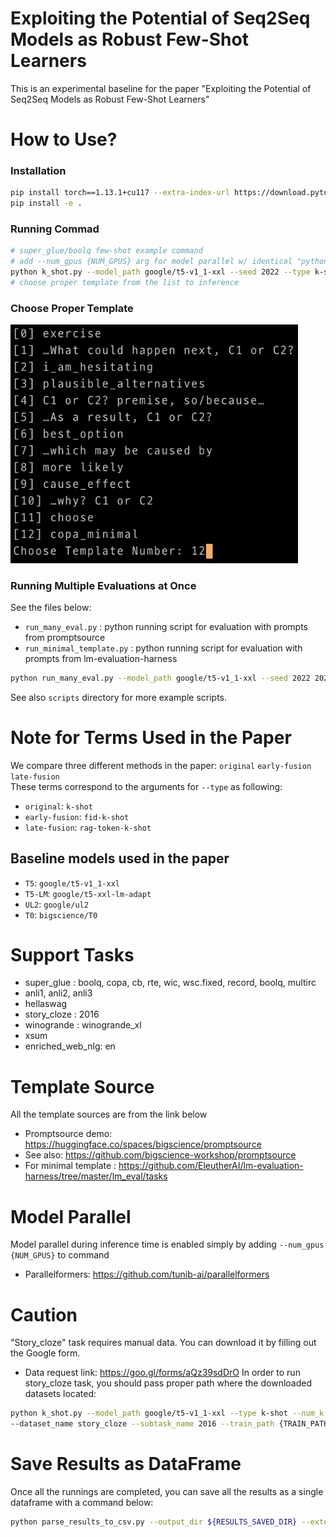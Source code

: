 # Exploiting the Potential of Seq2Seq Models as Robust Few-Shot Learners
This is an experimental baseline for the paper "Exploiting the Potential of Seq2Seq Models as Robust Few-Shot Learners"

# How to Use?
### Installation
```bash
pip install torch==1.13.1+cu117 --extra-index-url https://download.pytorch.org/whl/cu117
pip install -e .
```

### Running Commad
```bash
# super_glue/boolq few-shot example command
# add --num_gpus {NUM_GPUS} arg for model parallel w/ identical "python" command
python k_shot.py --model_path google/t5-v1_1-xxl --seed 2022 --type k-shot --num_k 5 --dataset_name super_glue --subtask_name copa --use_sentinel
# choose proper template from the list to inference
```
### Choose Proper Template
<img width="460" alt="image" src="./image/template.png">

### Running Multiple Evaluations at Once
See the files below:
- `run_many_eval.py` : python running script for evaluation with prompts from promptsource
- `run_minimal_template.py` : python running script for evaluation with prompts from lm-evaluation-harness  
```bash
python run_many_eval.py --model_path google/t5-v1_1-xxl --seed 2022 2023 --type fid-k-shot --num_k 5 --dataset_name super_glue --subtask_name rte --train_path None --valid_path None --use_sentinel --run_all_tmeplates
```
See also `scripts` directory for more example scripts.

# Note for Terms Used in the Paper
We compare three different methods in the paper: `original` `early-fusion` `late-fusion`  
These terms correspond to the arguments for `--type` as following: 
- `original`: `k-shot`
- `early-fusion`: `fid-k-shot`
- `late-fusion`: `rag-token-k-shot`

## Baseline models used in the paper
- `T5`: `google/t5-v1_1-xxl`
- `T5-LM`: `google/t5-xxl-lm-adapt`
- `UL2`: `google/ul2`
- `T0`: `bigscience/T0`


# Support Tasks
- super_glue : boolq, copa, cb, rte, wic, wsc.fixed, record, boolq, multirc
- anli1, anli2, anli3
- hellaswag
- story_cloze : 2016
- winogrande : winogrande_xl
- xsum
- enriched_web_nlg: en  


# Template Source
All the template sources are from the link below
- Promptsource demo: https://huggingface.co/spaces/bigscience/promptsource
- See also: https://github.com/bigscience-workshop/promptsource
- For minimal template : https://github.com/EleutherAI/lm-evaluation-harness/tree/master/lm_eval/tasks


# Model Parallel
Model parallel during inference time is enabled simply by adding `--num_gpus {NUM_GPUS}` to command
- Parallelformers: https://github.com/tunib-ai/parallelformers

# Caution
"Story_cloze" task requires manual data. You can download it by filling out the Google form. 
- Data request link: https://goo.gl/forms/aQz39sdDrO
In order to run story_cloze task, you should pass proper path where the downloaded datasets located:
```bash
python k_shot.py --model_path google/t5-v1_1-xxl --type k-shot --num_k 2 \
--dataset_name story_cloze --subtask_name 2016 --train_path {TRAIN_PATH} --valid_path {VALID_PATH}
```

# Save Results as DataFrame
Once all the runnings are completed, you can save all the results as a single dataframe with a command below:
```bash
python parse_results_to_csv.py --output_dir ${RESULTS_SAVED_DIR} --extensions txt json --save_file_name ${RESULTS}.csv
```
